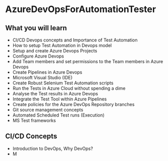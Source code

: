 # AzureDevOpsForAutomationTester

## What you will learn
- CI/CD Devops concepts and Importance of Test Automation
- How to setup Test Automation in Devops model
- Setup and create Azure Devops Projects
- Configure Azure Devops
- Add Team members and set permissions to the Team members in Azure Devops
- Create Pipelines in Azure Devops
- Microsoft Visual Studio (IDE)
- Create Robust Selenium Test Automation scripts
- Run the Tests in Azure Cloud without spending a dime
- Analyse the Test results in Azure Devops
- Integrate the Test Tool within Azure Pipelines
- Create policies for the Azure DevOps Repository branches
- Git source management concepts
- Automated Scheduled Test runs (Execution)
- MS Test frameworks

## CI/CD Concepts
- Introduction to DevOps, Why DevOps?
- M